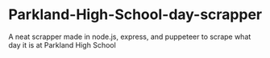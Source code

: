 # Parkland-High-School-day-scrapper
A neat scrapper made in node.js, express, and puppeteer to scrape what day it is at Parkland High School
